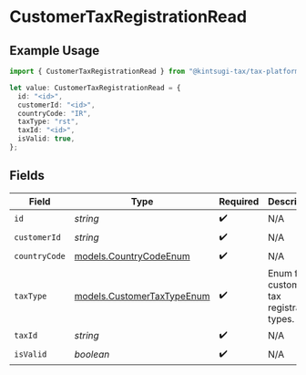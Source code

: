 # CustomerTaxRegistrationRead

## Example Usage

```typescript
import { CustomerTaxRegistrationRead } from "@kintsugi-tax/tax-platform-sdk/models";

let value: CustomerTaxRegistrationRead = {
  id: "<id>",
  customerId: "<id>",
  countryCode: "IR",
  taxType: "rst",
  taxId: "<id>",
  isValid: true,
};
```

## Fields

| Field                                                          | Type                                                           | Required                                                       | Description                                                    |
| -------------------------------------------------------------- | -------------------------------------------------------------- | -------------------------------------------------------------- | -------------------------------------------------------------- |
| `id`                                                           | *string*                                                       | :heavy_check_mark:                                             | N/A                                                            |
| `customerId`                                                   | *string*                                                       | :heavy_check_mark:                                             | N/A                                                            |
| `countryCode`                                                  | [models.CountryCodeEnum](../models/countrycodeenum.md)         | :heavy_check_mark:                                             | N/A                                                            |
| `taxType`                                                      | [models.CustomerTaxTypeEnum](../models/customertaxtypeenum.md) | :heavy_check_mark:                                             | Enum for customer tax registration types.                      |
| `taxId`                                                        | *string*                                                       | :heavy_check_mark:                                             | N/A                                                            |
| `isValid`                                                      | *boolean*                                                      | :heavy_check_mark:                                             | N/A                                                            |